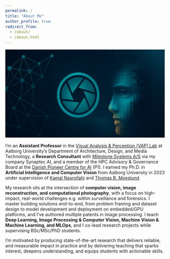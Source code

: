 ```yaml
---
permalink: /
title: "About Me"
author_profile: true
redirect_from: 
  - /about/
  - /about.html
---
```

![alt text](images/teaser.jpg "Title")

I’m an **Assistant Professor** in the [Visual Analysis & Perception (VAP) Lab](https://www.en.create.aau.dk/research/research-groups/visual-analysis-and-perception) at Aalborg University’s Department of Architecture, Design, and Media Technology, a **Research Consultant** with [Milestone Systems A/S](https://www.milestonesys.com/) via my company Synaptec AI, and a member of the HPC Advisory & Governance Board at the [Danish Pioneer Centre for AI](https://www.aicentre.dk/) (P1). I earned my Ph.D. in **Artificial Intelligence and Computer Vision** from Aalborg University in 2023 under supervision of [Kamal Nasrollahi](https://vbn.aau.dk/da/persons/117162) and [Thomas B. Moeslund](https://thbm.blog.aau.dk/).

My research sits at the intersection of **computer vision, image reconstruction, and computational photography**, with a focus on high-impact, real-world challenges e.g. within surveillance and forensics. I master building solutions end-to-end, from problem framing and dataset design to model development and deployment on embedded/GPU platforms, and I’ve authored multiple patents in image processing. I teach **Deep Learning, Image Processing & Computer Vision, Machine Vision & Machine Learning, and MLOps**, and I co-lead research projects while supervising BSc/MSc/PhD students. 

I’m motivated by producing state-of-the-art research that delivers reliable, and measurable impact in practice and by delivering teaching that sparks interest, deepens understanding, and equips students with actionable skills.


